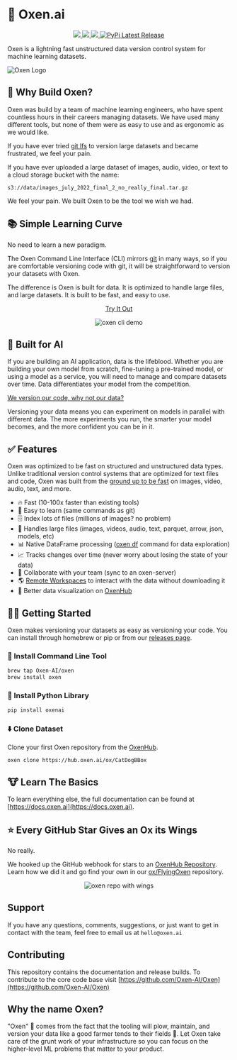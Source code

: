 
# 🐂 Oxen.ai

<div align="center">
  <a href="https://docs.oxen.ai/">
    <img src="https://img.shields.io/badge/%F0%9F%93%9A-Documentation-245AF0">
  </a>
  <a href="https://oxen.ai/">
    <img src="https://img.shields.io/badge/%F0%9F%90%82-Oxen%20Hub-245AF0">
  </a>
  <a href="https://crates.io/crates/liboxen">
    <img src="https://img.shields.io/crates/v/liboxen.svg?color=245AF0"/>
  </a>
  <a href="https://pypi.org/project/oxenai/">
    <img src="https://img.shields.io/pypi/v/oxenai.svg?color=245AF0" alt="PyPi Latest Release"/>
  </a>
  <br/>
</div>

Oxen is a lightning fast unstructured data version control system for machine learning datasets.

![Oxen Logo](http://localhost:3333/images/MoonOx.png)

## 🌾 Why Build Oxen?

Oxen was build by a team of machine learning engineers, who have spent countless hours in their careers managing datasets. We have used many different tools, but none of them were as easy to use and as ergonomic as we would like. 

If you have ever tried [git lfs](https://git-lfs.com/) to version large datasets and became frustrated, we feel your pain. 

If you have ever uploaded a large dataset of images, audio, video, or text to a cloud storage bucket with the name:

`s3://data/images_july_2022_final_2_no_really_final.tar.gz`

We feel your pain. We built Oxen to be the tool we wish we had.

## 📚 Simple Learning Curve

No need to learn a new paradigm.

The Oxen Command Line Interface (CLI) mirrors [git](https://git-scm.com/) in many ways, so if you are comfortable versioning code with git, it will be straightforward to version your datasets with Oxen.

The difference is Oxen is built for data. It is optimized to handle large files, and large datasets. It is built to be fast, and easy to use.

<p align="center">
  <a href="#getting-started">Try It Out</a>
</p>

<p align="center">
    <img src="https://github.com/Oxen-AI/oxen-release/raw/main/images/cli-celeba.gif?raw=true" alt="oxen cli demo" />
</p>

## 🤖 Built for AI

If you are building an AI application, data is the lifeblood. Whether you are building your own model from scratch, fine-tuning a pre-trained model, or using a model as a service, you will need to manage and compare datasets over time. Data differentiates your model from the competition. 

[We version our code, why not our data?](https://blog.oxen.ai/we-version-our-code-why-not-our-data/)

Versioning your data means you can experiment on models in parallel with different data. The more experiments you run, the smarter your model becomes, and the more confident you can be in it.

## ✅ Features

Oxen was optimized to be fast on structured and unstructured data types. Unlike traditional version control systems that are optimized for text files and code, Oxen was built from the [ground up to be fast](https://github.com/Oxen-AI/oxen-release/blob/main/Performance.md) on images, video, audio, text, and more.

* 🔥 Fast (10-100x faster than existing tools)
* 🧠 Easy to learn (same commands as git)
* 🗄️ Index lots of files (millions of images? no problem)
* 🎥 Handles large files (images, videos, audio, text, parquet, arrow, json, models, etc)
* 📊 Native DataFrame processing ([oxen df](https://github.com/Oxen-AI/oxen-release/blob/main/DataFrames.md) command for data exploration)
* 📈 Tracks changes over time (never worry about losing the state of your data)
* 🤝 Collaborate with your team (sync to an oxen-server)
* 🌎 [Remote Workspaces](https://docs.oxen.ai/concepts/remote-workspace) to interact with the data without downloading it
* 👀 Better data visualization on [OxenHub](https://oxen.ai)

## 🧑‍💻 Getting Started

Oxen makes versioning your datasets as easy as versioning your code. You can install through homebrew or pip or from our [releases page](https://github.com/Oxen-AI/Oxen/releases).

### 🐂 Install Command Line Tool

```bash CLI
brew tap Oxen-AI/oxen
brew install oxen
```

### 🐍 Install Python Library

```bash Python
pip install oxenai
```

### ⬇️ Clone Dataset

Clone your first Oxen repository from the [OxenHub](https://oxen.ai/explore).

<CodeGroup>

```bash CLI
oxen clone https://hub.oxen.ai/ox/CatDogBBox
```

## 🐮 Learn The Basics

To learn everything else, the full documentation can be found at [https://docs.oxen.ai](https://docs.oxen.ai).

## ⭐️ Every GitHub Star Gives an Ox its Wings

No really.

We hooked up the GitHub webhook for stars to an [OxenHub Repository](https://www.oxen.ai/ox/FlyingOxen). Learn how we did it and go find your own in our [ox/FlyingOxen](https://www.oxen.ai/ox/FlyingOxen) repository.

<p align="center">
    <img src="https://github.com/Oxen-AI/oxen-release/blob/main/images/ox-with-wings.png?raw=true" alt="oxen repo with wings" />
</p>

## Support

If you have any questions, comments, suggestions, or just want to get in contact with the team, feel free to email us at `hello@oxen.ai`

## Contributing

This repository contains the documentation and release builds. To contribute to the core code base visit [https://github.com/Oxen-AI/Oxen](https://github.com/Oxen-AI/Oxen)

## Why the name Oxen?

"Oxen" 🐂 comes from the fact that the tooling will plow, maintain, and version your data like a good farmer tends to their fields 🌾. Let Oxen take care of the grunt work of your infrastructure so you can focus on the higher-level ML problems that matter to your product.
